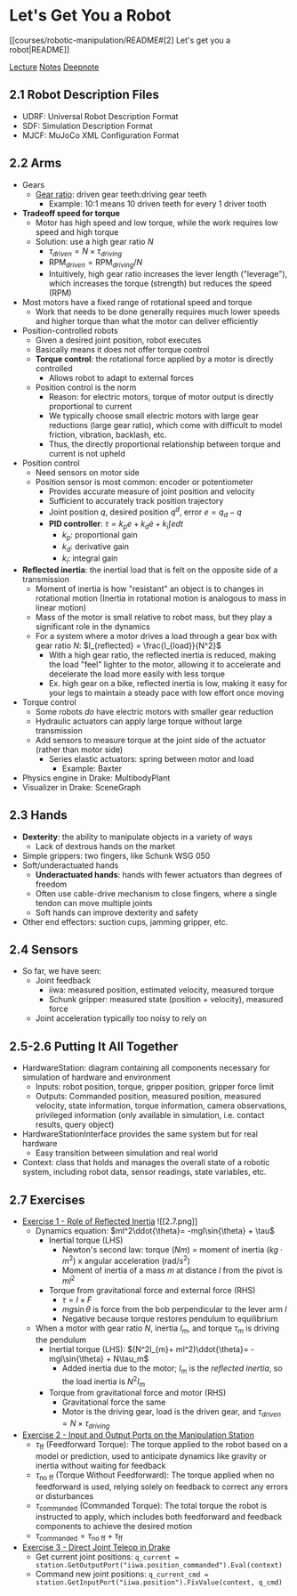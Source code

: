 # Let's Get You a Robot

[[courses/robotic-manipulation/README#[2] Let's get you a robot|README]]

[Lecture](https://youtu.be/q896_lTh8eA?feature=shared)
[Notes](https://manipulation.csail.mit.edu/robot.html)
[Deepnote](https://deepnote.com/workspace/bubhub-afbb4b47-384c-4b93-a423-6aad7f9e29f7/project/02-Lets-get-you-a-robot-58888247-ce19-4f68-822f-76be6ce00f27)

## 2.1 Robot Description Files

- UDRF: Universal Robot Description Format
- SDF: Simulation Description Format
- MJCF: MuJoCo XML Configuration Format

## 2.2 Arms

- Gears
	- [Gear ratio](https://www.youtube.com/watch?v=txQs3x-UN34): driven gear teeth:driving gear teeth
	    - Example: 10:1 means 10 driven teeth for every 1 driver tooth
- **Tradeoff speed for torque**
    - Motor has high speed and low torque, while the work requires low speed and high torque
    - Solution: use a high gear ratio $N$
	    - $\tau_{driven} = N\times \tau_{driving}$
	    - $\text{RPM}_{driven}= \text{RPM}_{driving}/N$
	    - Intuitively, high gear ratio increases the lever length ("leverage"), which increases the torque (strength) but reduces the speed (RPM)
- Most motors have a fixed range of rotational speed and torque
    - Work that needs to be done generally requires much lower speeds and higher torque than what the motor can deliver efficiently
- Position-controlled robots
	- Given a desired joint position, robot executes
	- Basically means it does not offer torque control
	- **Torque control**: the rotational force applied by a motor is directly controlled
		- Allows robot to adapt to external forces
	- Position control is the norm
		- Reason: for electric motors, torque of motor output is directly proportional to current
		- We typically choose small electric motors with large gear reductions (large gear ratio), which come with difficult to model friction, vibration, backlash, etc.
		- Thus, the directly proportional relationship between torque and current is not upheld
- Position control
	- Need sensors on motor side
	- Position sensor is most common: encoder or potentiometer
		- Provides accurate measure of joint position and velocity
		- Sufficient to accurately track position trajectory
		- Joint position $q$, desired position $q^d$, error $e = q_d - q$
		- **PID controller**: $\tau = k_p e + k_d \dot{e} + k_i \int e dt$
			- $k_p$: proportional gain
			- $k_d$: derivative gain
			- $k_i$: integral gain
- **Reflected inertia**: the inertial load that is felt on the opposite side of a transmission
	- Moment of inertia is how "resistant" an object is to changes in rotational motion (Inertia in rotational motion is analogous to mass in linear motion)
	- Mass of the motor is small relative to robot mass, but they play a significant role in the dynamics
	- For a system where a motor drives a load through a gear box with gear ratio $N$: $I_{reflected} = \frac{I_{load}}{N^2}$
		- With a high gear ratio, the reflected inertia is reduced, making the load "feel" lighter to the motor, allowing it to accelerate and decelerate the load more easily with less torque
		- Ex. high gear on a bike, reflected inertia is low, making it easy for your legs to maintain a steady pace with low effort once moving
- Torque control
	- Some robots *do* have electric motors with smaller gear reduction
	- Hydraulic actuators can apply large torque without large transmission
	- Add sensors to measure torque at the joint side of the actuator (rather than motor side)
		- Series elastic actuators: spring between motor and load
			- Example: Baxter
- Physics engine in Drake: MultibodyPlant
- Visualizer in Drake: SceneGraph

## 2.3 Hands

- **Dexterity**: the ability to manipulate objects in a variety of ways
	- Lack of dextrous hands on the market
- Simple grippers: two fingers, like Schunk WSG 050
- Soft/underactuated hands
	- **Underactuated hands**: hands with fewer actuators than degrees of freedom
	- Often use cable-drive mechanism to close fingers, where a single tendon can move multiple joints
	- Soft hands can improve dexterity and safety
- Other end effectors: suction cups, jamming gripper, etc.

## 2.4 Sensors

- So far, we have seen:
	- Joint feedback
		- iiwa: measured position, estimated velocity, measured torque
		- Schunk gripper: measured state (position + velocity), measured force
	- Joint acceleration typically too noisy to rely on

## 2.5-2.6 Putting It All Together

- HardwareStation: diagram containing all components necessary for simulation of hardware and environment
	- Inputs: robot position, torque, gripper position, gripper force limit
	- Outputs: Commanded position, measured position, measured velocity, state information, torque information, camera observations, privileged information (only available in simulation, i.e. contact results, query object)
- HardwareStationInterface provides the same system but for real hardware
	- Easy transition between simulation and real world
- Context: class that holds and manages the overall state of a robotic system, including robot data, sensor readings, state variables, etc.

## 2.7 Exercises

- [Exercise 1 - Role of Reflected Inertia](https://deepnote.com/workspace/bubhub-afbb4b47-384c-4b93-a423-6aad7f9e29f7/project/02-Lets-get-you-a-robot-58888247-ce19-4f68-822f-76be6ce00f27/notebook/01reflectedinertia-51e447e108664d65af292e6c1cb0e069?utm_medium=product&utm_source=share_modal&utm_campaign=copy_link&utm_content=58888247-ce19-4f68-822f-76be6ce00f27) ![[2.7.png]]
	- Dynamics equation: $ml^2\ddot{\theta}= -mgl\sin{\theta} + \tau$
		- Inertial torque (LHS)
			- Newton's second law: torque ($Nm$) = moment of inertia ($kg\cdot m^2$) x angular acceleration ($\text{rad}/s^2$)
			- Moment of inertia of a mass $m$ at distance $l$ from the pivot is $ml^2$
		- Torque from gravitational force and external force (RHS)
			- $\tau = l \times F$
			- $mg\sin{\theta}$ is force from the bob perpendicular to the lever arm $l$
			- Negative because torque restores pendulum to equilibrium
	- When a motor with gear ratio $N$, inertia $I_m$, and torque $\tau_m$ is driving the pendulum
		- Inertial torque (LHS): $(N^2I_{m}+ ml^2)\ddot{\theta}= -mgl\sin{\theta} + N\tau_m$
			- Added inertia due to the motor; $I_m$ is the *reflected inertia*, so the load inertia is $N^2I_m$
		- Torque from gravitational force and motor (RHS)
			- Gravitational force the same
			- Motor is the driving gear, load is the driven gear, and $\tau_{driven} = N\times \tau_{driving}$
- [Exercise 2 - Input and Output Ports on the Manipulation Station](https://deepnote.com/workspace/bubhub-afbb4b47-384c-4b93-a423-6aad7f9e29f7/project/02-Lets-get-you-a-robot-58888247-ce19-4f68-822f-76be6ce00f27/notebook/02hardwarestationio-fcfe19639d294460a097b9219e75def8?utm_medium=product&utm_source=share_modal&utm_campaign=copy_link&utm_content=58888247-ce19-4f68-822f-76be6ce00f27)
	- $\tau_{\text{ff}}$ (Feedforward Torque): The torque applied to the robot based on a model or prediction, used to anticipate dynamics like gravity or inertia without waiting for feedback
	- $\tau_{\text{no ff}}$ (Torque Without Feedforward): The torque applied when no feedforward is used, relying solely on feedback to correct any errors or disturbances
	- $\tau_{\text{commanded}}$ (Commanded Torque): The total torque the robot is instructed to apply, which includes both feedforward and feedback components to achieve the desired motion
	- $\tau_{\text{commanded}} = \tau_{\text{no ff}} + \tau_{\text{ff}}$
- [Exercise 3 - Direct Joint Teleop in Drake](https://deepnote.com/workspace/bubhub-afbb4b47-384c-4b93-a423-6aad7f9e29f7/project/02-Lets-get-you-a-robot-58888247-ce19-4f68-822f-76be6ce00f27/notebook/03directjointcontrol-654e34e2f8154bb698f66ca17891032b?utm_medium=product&utm_source=share_modal&utm_campaign=copy_link&utm_content=58888247-ce19-4f68-822f-76be6ce00f27)
	- Get current joint positions: `q_current = station.GetOutputPort("iiwa.position_commanded").Eval(context)`
	- Command new joint positions: `q_current_cmd = station.GetInputPort("iiwa.position").FixValue(context, q_cmd)`
